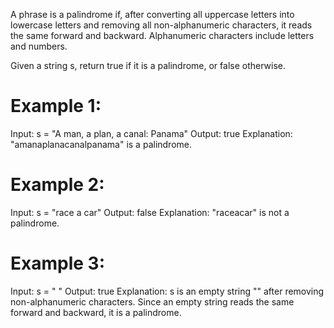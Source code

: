 A phrase is a palindrome if, after converting all uppercase letters into lowercase letters and removing all non-alphanumeric characters, it reads the same forward and backward. Alphanumeric characters include letters and numbers.

Given a string s, return true if it is a palindrome, or false otherwise.

# Example 1:
Input: s = "A man, a plan, a canal: Panama"
Output: true
Explanation: "amanaplanacanalpanama" is a palindrome.

# Example 2:
Input: s = "race a car"
Output: false
Explanation: "raceacar" is not a palindrome.

# Example 3:
Input: s = " "
Output: true
Explanation: s is an empty string "" after removing non-alphanumeric characters.
Since an empty string reads the same forward and backward, it is a palindrome.